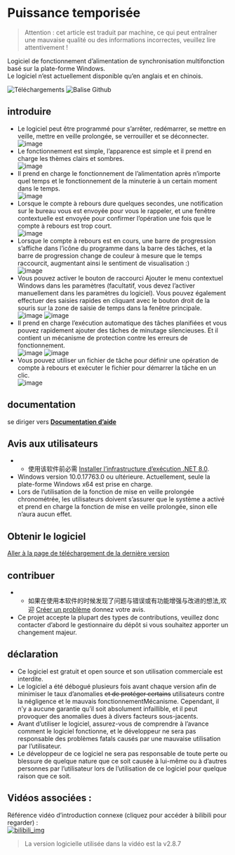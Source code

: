 # Puissance temporisée

> Attention : cet article est traduit par machine, ce qui peut entraîner une mauvaise qualité ou des informations incorrectes, veuillez lire attentivement !


Logiciel de fonctionnement d’alimentation de synchronisation multifonction basé sur la plate-forme Windows. \
Le logiciel n’est actuellement disponible qu’en anglais et en chinois.

 ![Téléchargements](https://img.shields.io/github/downloads/hgnim/timedpower/total.svg) 
 ![Balise Github](https://badgen.net/github/tag/hgnim/timedpower) 

## introduire

- Le logiciel peut être programmé pour s’arrêter, redémarrer, se mettre en veille, mettre en veille prolongée, se verrouiller et se déconnecter. \
 ![image](https://raw.githubusercontent.com/Hgnim/TimedPower/refs/heads/doc/imgs/image1.png) 
- Le fonctionnement est simple, l’apparence est simple et il prend en charge les thèmes clairs et sombres. \
 ![image](https://raw.githubusercontent.com/Hgnim/TimedPower/refs/heads/doc/imgs/image2.png) 
- Il prend en charge le fonctionnement de l’alimentation après n’importe quel temps et le fonctionnement de la minuterie à un certain moment dans le temps. \
 ![image](https://raw.githubusercontent.com/Hgnim/TimedPower/refs/heads/doc/imgs/image3.png) 
- Lorsque le compte à rebours dure quelques secondes, une notification sur le bureau vous est envoyée pour vous le rappeler, et une fenêtre contextuelle est envoyée pour confirmer l’opération une fois que le compte à rebours est trop court. \
 ![image](https://raw.githubusercontent.com/Hgnim/TimedPower/refs/heads/doc/imgs/image4.png) 
- Lorsque le compte à rebours est en cours, une barre de progression s’affiche dans l’icône du programme dans la barre des tâches, et la barre de progression change de couleur à mesure que le temps raccourcit, augmentant ainsi le sentiment de visualisation :) \
 ![image](https://raw.githubusercontent.com/Hgnim/TimedPower/refs/heads/doc/imgs/image5.png) 
- Vous pouvez activer le bouton de raccourci Ajouter le menu contextuel Windows dans les paramètres (facultatif, vous devez l’activer manuellement dans les paramètres du logiciel). Vous pouvez également effectuer des saisies rapides en cliquant avec le bouton droit de la souris sur la zone de saisie de temps dans la fenêtre principale. \
 ![image](https://raw.githubusercontent.com/Hgnim/TimedPower/refs/heads/doc/imgs/image6.png) 
 ![image](https://raw.githubusercontent.com/Hgnim/TimedPower/refs/heads/doc/imgs/image7.png) 
- Il prend en charge l’exécution automatique des tâches planifiées et vous pouvez rapidement ajouter des tâches de minutage silencieuses. Et il contient un mécanisme de protection contre les erreurs de fonctionnement. \
 ![image](https://raw.githubusercontent.com/Hgnim/TimedPower/refs/heads/doc/imgs/image8.png) 
 ![image](https://raw.githubusercontent.com/Hgnim/TimedPower/refs/heads/doc/imgs/image9.png) 
- Vous pouvez utiliser un fichier de tâche pour définir une opération de compte à rebours et exécuter le fichier pour démarrer la tâche en un clic. \
 ![image](https://raw.githubusercontent.com/Hgnim/TimedPower/refs/heads/doc/imgs/image10.png) 

## documentation

se diriger vers [**Documentation d’aide**](https://github.com/Hgnim/TimedPower/wiki) 

## Avis aux utilisateurs

- - 使用该软件前必需 [Installer l’infrastructure d’exécution .NET 8.0](https://dotnet.microsoft.com/zh-cn/download/dotnet/thank-you/runtime-8.0.10-windows-x64-installer).
- Windows version 10.0.17763.0 ou ultérieure. Actuellement, seule la plate-forme Windows x64 est prise en charge.
- Lors de l’utilisation de la fonction de mise en veille prolongée chronométrée, les utilisateurs doivent s’assurer que le système a activé et prend en charge la fonction de mise en veille prolongée, sinon elle n’aura aucun effet.

## Obtenir le logiciel

 [Aller à la page de téléchargement de la dernière version](https://github.com/Hgnim/TimedPower/releases/latest) 

## contribuer

- - 如果在使用本软件的时候发现了问题与错误或有功能增强与改进的想法,欢迎 [Créer un problème](https://github.com/Hgnim/TimedPower/issues/new) donnez votre avis.
- Ce projet accepte la plupart des types de contributions, veuillez donc contacter d’abord le gestionnaire du dépôt si vous souhaitez apporter un changement majeur.

## déclaration

- Ce logiciel est gratuit et open source et son utilisation commerciale est interdite.
- Le logiciel a été débogué plusieurs fois avant chaque version afin de minimiser le taux d’anomalies <del>et de protéger certains</del> utilisateurs contre la négligence et le mauvais fonctionnementMécanisme. Cependant, il n’y a aucune garantie qu’il soit absolument infaillible, et il peut provoquer des anomalies dues à divers facteurs sous-jacents.
- Avant d’utiliser le logiciel, assurez-vous de comprendre à l’avance comment le logiciel fonctionne, et le développeur ne sera pas responsable des problèmes fatals causés par une mauvaise utilisation par l’utilisateur.
- Le développeur de ce logiciel ne sera pas responsable de toute perte ou blessure de quelque nature que ce soit causée à lui-même ou à d’autres personnes par l’utilisateur lors de l’utilisation de ce logiciel pour quelque raison que ce soit.

## Vidéos associées :

Référence vidéo d’introduction connexe (cliquez pour accéder à bilibili pour regarder) :\
 [![bilibili_img](https://i0.hdslb.com/bfs/archive/fc7e7cc4588dad7f350031a8d0b9e09a8adb3a7f.jpg@308w_174h)](https://www.bilibili.com/video/BV1yxNAenEBb) 
> La version logicielle utilisée dans la vidéo est la v2.8.7